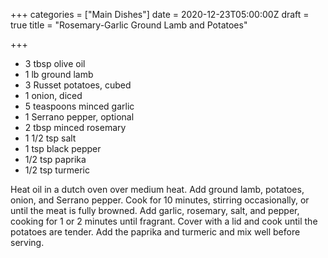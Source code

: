 +++
categories = ["Main Dishes"]
date = 2020-12-23T05:00:00Z
draft = true
title = "Rosemary-Garlic Ground Lamb and Potatoes"

+++
* 3 tbsp olive oil 
* 1 lb ground lamb 
* 3 Russet potatoes, cubed 
* 1 onion, diced 
* 5 teaspoons minced garlic 
* 1 Serrano pepper, optional 
* 2 tbsp minced rosemary 
* 1 1/2 tsp salt 
* 1 tsp black pepper 
* 1/2 tsp paprika 
* 1/2 tsp turmeric

Heat oil in a dutch oven over medium heat. Add ground lamb, potatoes, onion, and Serrano pepper. Cook for 10 minutes, stirring occasionally, or until the meat is fully browned. Add garlic, rosemary, salt, and pepper, cooking for 1 or 2 minutes until fragrant. Cover with a lid and cook until the potatoes are tender. Add the paprika and turmeric and mix well before serving.
